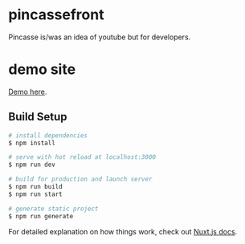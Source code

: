 # pincassefront

Pincasse is/was an idea of youtube but for developers.

# demo site

[Demo here](https://pincasse.netlify.app/fr/).

## Build Setup

```bash
# install dependencies
$ npm install

# serve with hot reload at localhost:3000
$ npm run dev

# build for production and launch server
$ npm run build
$ npm run start

# generate static project
$ npm run generate
```

For detailed explanation on how things work, check out [Nuxt.js docs](https://nuxtjs.org).

